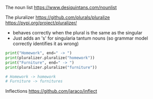 
The noun list
https://www.desiquintans.com/nounlist

The pluralizer
https://github.com/plurals/pluralize
https://pypi.org/project/pluralizer/

- behaves correctly when the plural is the same as the singular
- Just adds an 's' for singularia tantum nouns (so grammar model correctly identifies it as wrong)

```python
print("Homework", end=" -> ")
print(pluralizer.pluralize("homework"))
print("Furniture", end=" -> ")
print(pluralizer.pluralize("furniture"))

# Homework -> homework
# Furniture -> furnitures
```

Inflections
https://github.com/jaraco/inflect